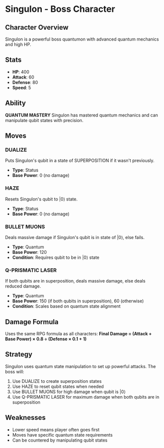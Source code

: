 # Singulon - Boss Character

## Character Overview
Singulon is a powerful boss quantumon with advanced quantum mechanics and high HP.

## Stats
- **HP**: 400
- **Attack**: 60
- **Defense**: 80
- **Speed**: 5

## Ability
**QUANTUM MASTERY**
Singulon has mastered quantum mechanics and can manipulate qubit states with precision.

## Moves

### DUALIZE
Puts Singulon's qubit in a state of SUPERPOSITION if it wasn't previously.
- **Type**: Status
- **Base Power**: 0 (no damage)

### HAZE
Resets Singulon's qubit to |0⟩ state.
- **Type**: Status
- **Base Power**: 0 (no damage)

### BULLET MUONS
Deals massive damage if Singulon's qubit is in state of |0⟩, else fails.
- **Type**: Quantum
- **Base Power**: 120
- **Condition**: Requires qubit to be in |0⟩ state

### Q-PRISMATIC LASER
If both qubits are in superposition, deals massive damage, else deals reduced damage.
- **Type**: Quantum
- **Base Power**: 150 (if both qubits in superposition), 60 (otherwise)
- **Condition**: Scales based on quantum state alignment

## Damage Formula
Uses the same RPG formula as all characters:
**Final Damage = (Attack + Base Power) × 0.8 ÷ (Defense × 0.1 + 1)**

## Strategy
Singulon uses quantum state manipulation to set up powerful attacks. The boss will:
1. Use DUALIZE to create superposition states
2. Use HAZE to reset qubit states when needed
3. Use BULLET MUONS for high damage when qubit is |0⟩
4. Use Q-PRISMATIC LASER for maximum damage when both qubits are in superposition

## Weaknesses
- Lower speed means player often goes first
- Moves have specific quantum state requirements
- Can be countered by manipulating qubit states 